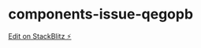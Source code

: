 # components-issue-qegopb

[Edit on StackBlitz ⚡️](https://stackblitz.com/edit/components-issue-qegopb)
